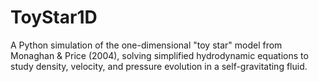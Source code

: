 # ToyStar1D
A Python simulation of the one-dimensional "toy star" model from Monaghan &amp; Price (2004), solving simplified hydrodynamic equations to study density, velocity, and pressure evolution in a self-gravitating fluid.
